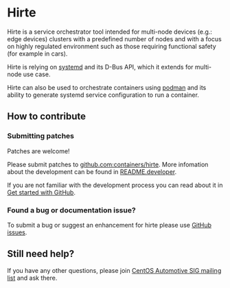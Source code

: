 # Hirte

Hirte is a service orchestrator tool intended for multi-node devices
(e.g.: edge devices) clusters with a predefined number of nodes and with a focus
on highly regulated environment such as those requiring functional safety
(for example in cars).

Hirte is relying on [systemd][1] and its D-Bus API, which it extends for
multi-node use case.

Hirte can also be used to orchestrate containers using [podman][2] and its
ability to generate systemd service configuration to run a container.

## How to contribute

### Submitting patches

Patches are welcome!

Please submit patches to [github.com:containers/hirte][3].
More infomation about the development can be found in
[README.developer](README.developer.md).

If you are not familiar with the development process you can read about it in
[Get started with GitHub][4].

### Found a bug or documentation issue?

To submit a bug or suggest an enhancement for hirte please use [GitHub issues][5].

## Still need help?

If you have any other questions, please join
[CentOS Automotive SIG mailing list][6] and ask there.

[1]: https://github.com/systemd/systemd
[2]: https://github.com/containers/podman/
[3]: https://github.com/containers/hirte
[4]: https://docs.github.com/en/get-started
[5]: https://github.com/containers/hirte/issues
[6]: https://lists.centos.org/mailman/listinfo/centos-automotive-sig/

